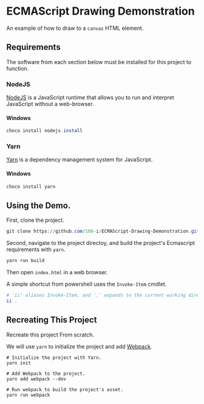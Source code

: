 ECMAScript Drawing Demonstration
================================

An example of how to draw to a `canvas` HTML element.

## Requirements

The software from each section below must be installed for this project to
function.

### NodeJS

[NodeJS](https://nodejs.org/en/) is a JavaScript runtime that allows you to
run and interpret JavaScript without a web-browser.

#### Windows

~~~~~~powershell
choco install nodejs.install
~~~~~~

### Yarn

[Yarn](https://yarnpkg.com/en/) is a dependency management system for JavaScript.
#### Windows

~~~~~~powershell
choco install yarn
~~~~~~

## Using the Demo.

First, clone the project.

~~~~~~powershell
git clone https://github.com/100-i/ECMAScript-Drawing-Demonstration.git
~~~~~~

Second, navigate to the project directoy, and build the project's Ecmascript
requirements with `yarn`.

~~~~~~powershell
yarn run build
~~~~~~

Then open `index.html` in a web browser.

A simple shortcut from powershell uses the `Invoke-Item` cmdlet.

~~~~~~powershell
# 'ii' aliases Invoke-Item, and '.' expands to the current working directory.
ii .
~~~~~~

## Recreating This Project

Recreate this project From scratch.

We will use `yarn` to initialize the project and add
[Webpack](https://webpack.gitub.com).

~~~~~~shell
# Initialize the project with Yarn.
yarn init

# Add Webpack to the project.
yarn add webpack --dev

# Run webpack to build the project's asset.
yarn run webpack
~~~~~~
